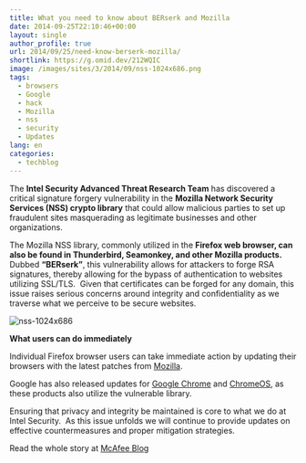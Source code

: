 ```yaml
---
title: What you need to know about BERserk and Mozilla
date: 2014-09-25T22:10:46+00:00
layout: single
author_profile: true
url: 2014/09/25/need-know-berserk-mozilla/
shortlink: https://g.omid.dev/212WQIC
image: /images/sites/3/2014/09/nss-1024x686.png
tags:
  - browsers
  - Google
  - hack
  - Mozilla
  - nss
  - security
  - Updates
lang: en
categories: 
  - techblog
---
```

The **Intel Security Advanced Threat Research Team** has discovered a critical signature forgery vulnerability in the **Mozilla Network Security Services (NSS) crypto library** that could allow malicious parties to set up fraudulent sites masquerading as legitimate businesses and other organizations.

The Mozilla NSS library, commonly utilized in the **Firefox web browser, can also be found in Thunderbird, Seamonkey, and other Mozilla products.**  Dubbed **“BERserk”**, this vulnerability allows for attackers to forge RSA signatures, thereby allowing for the bypass of authentication to websites utilizing SSL/TLS.  Given that certificates can be forged for any domain, this issue raises serious concerns around integrity and confidentiality as we traverse what we perceive to be secure websites.

![nss-1024x686](/images/2014/09/nss-1024x686.png) 

**What users can do immediately**

Individual Firefox browser users can take immediate action by updating their browsers with the latest patches from [Mozilla](https://www.mozilla.org/en-US/firefox/new/).

Google has also released updates for [Google Chrome](http://googlechromereleases.blogspot.com/2014/09/stable-channel-update_24.html) and [ChromeOS](http://googlechromereleases.blogspot.com/2014/09/stable-channel-update-for-chrome-os_24.html), as these products also utilize the vulnerable library.

Ensuring that privacy and integrity be maintained is core to what we do at Intel Security.  As this issue unfolds we will continue to provide updates on effective countermeasures and proper mitigation strategies.

Read the whole story at [McAfee Blog](http://blogs.mcafee.com/executive-perspectives/need-know-berserk-mozilla)